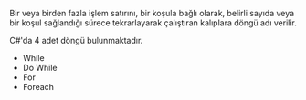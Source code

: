 Bir veya birden fazla işlem satırını, bir koşula bağlı olarak,
belirli sayıda veya bir koşul sağlandığı sürece tekrarlayarak çalıştıran kalıplara döngü adı verilir.

C#'da 4 adet döngü bulunmaktadır.
- While
- Do While
- For
- Foreach
